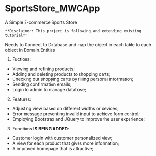# SportsStore_MWCApp
A Simple E-commerce Sports Store
```
**Disclaimer: This project is following and extending existing tutorial**
```
Needs to Connect to Database and map the object in each table to each object in Domain.Entities

1. Fuctions:
  - Viewing and refining products;
  - Adding and deleting products to shopping carts;
  - Checking out shopping carts by filling personal information;
  - Sending confirmation emails;
  - Login to admin to manage database;
  
2. Features:
  - Adjusting view based on different widths or devices;
  - Error message preventing invalid input to achieve form control;
  - Employing Bootstrap and JQuery to improve the user experience;
  
3. Functions **IS BEING ADDED**:
  - Customer login with customer personalized view;
  - A view for each product that gives more information;
  - A improved homepage that is attractive;
   
